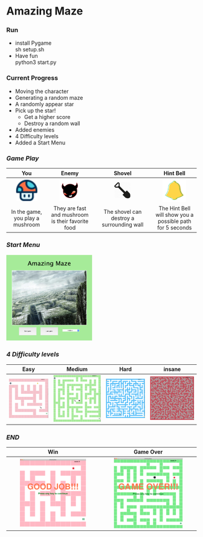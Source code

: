 # **Amazing Maze**
### Run
- install Pygame  
    sh setup.sh
- Have fun  
    python3 start.py

### Current Progress
- Moving the character
- Generating a random maze
- A randomly appear star
- Pick up the star!
  - Get a higher score
  - Destroy a random wall
- Added enemies
- 4 Difficulty levels
- Added a Start Menu


### *Game Play*
| You | Enemy | Shovel | Hint Bell |
|:-----:|:-----:|:-----:| :-----: |
|<img src="img/mushroom.png" width="60%"> | <img src="img/enemy.png" width="50%">|<img src="img/shovel.png" width="30%"> | <img src="img/hint.png" width="60%"> |
| In the game, you play a mushroom |They are fast and mushroom is their favorite food | The shovel can destroy a surrounding wall | The Hint Bell will show you a possible path for 5 seconds |

### *Start Menu*
<img src="img/menu.png" width="45%">

### *4 Difficulty levels*
| Easy | Medium | Hard | insane |
| -------- | -------- | -------- | -------- |
| <img src="img/easy.png" width="100%"> | <img src="img/mid.png" width="100%"> | <img src="img/hard.png" width="100%"> | <img src="img/ins.png" width="100%"> |

### *END*
| Win | Game Over|
| :---: | :---: |
|<img src="img/win_sample1.png" width="75%">|<img src="img/over_sample.png" width="75%">|
